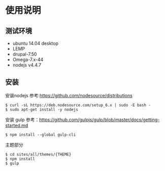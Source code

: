 # 使用说明

## 测试环境
- ubuntu 14.04 desktop
- LEMP
- drupal-7.50
- Omega-7.x-44
- nodejs v4.4.7

## 安装
安装nodejs 参考:https://github.com/nodesource/distributions

```
$ curl -sL https://deb.nodesource.com/setup_6.x | sudo -E bash -
$ sudo apt-get install -y nodejs
```

安装 gulp 参考：https://github.com/gulpjs/gulp/blob/master/docs/getting-started.md

```
$ npm install --global gulp-cli
```

主题部分

```
$ cd sites/all/themes/{THEME}
$ npm install
$ gulp
```
